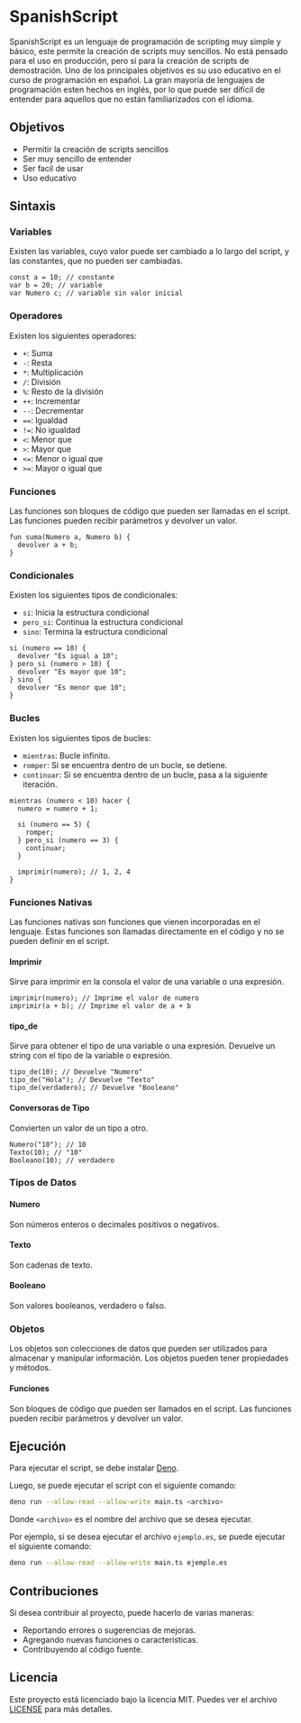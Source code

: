 # SpanishScript

SpanishScript es un lenguaje de programación de scripting muy simple y básico, este permite la creación de scripts muy sencillos. No está pensado para el uso en producción, pero sí para la creación de scripts de demostración.
Uno de los principales objetivos es su uso educativo en el curso de programación en español. La gran mayoría de lenguajes de programación esten hechos en inglés, por lo que puede ser difícil de entender para aquellos que no están familiarizados con el idioma.

## Objetivos

- Permitir la creación de scripts sencillos
- Ser muy sencillo de entender
- Ser facil de usar
- Uso educativo

## Sintaxis

### Variables

Existen las variables, cuyo valor puede ser cambiado a lo largo del script, y las constantes, que no pueden ser cambiadas.

```es
const a = 10; // constante
var b = 20; // variable
var Numero c; // variable sin valor inicial
```

### Operadores

Existen los siguientes operadores:

- `+`: Suma
- `-`: Resta
- `*`: Multiplicación
- `/`: División
- `%`: Resto de la división
- `++`: Incrementar
- `--`: Decrementar
- `==`: Igualdad
- `!=`: No igualdad
- `<`: Menor que
- `>`: Mayor que
- `<=`: Menor o igual que
- `>=`: Mayor o igual que

### Funciones

Las funciones son bloques de código que pueden ser llamadas en el script. Las funciones pueden recibir parámetros y devolver un valor.

```es
fun suma(Numero a, Numero b) {
  devolver a + b;
}
```

### Condicionales

Existen los siguientes tipos de condicionales:

- `si`: Inicia la estructura condicional
- `pero_si`: Continua la estructura condicional
- `sino`: Termina la estructura condicional

```es
si (numero == 10) {
  devolver "Es igual a 10";
} pero_si (numero > 10) {
  devolver "Es mayor que 10";
} sino {
  devolver "Es menor que 10";
}
```

### Bucles

Existen los siguientes tipos de bucles:

- `mientras`: Bucle infinito.
- `romper`: Si se encuentra dentro de un bucle, se detiene.
- `continuar`: Si se encuentra dentro de un bucle, pasa a la siguiente iteración.

```es
mientras (numero < 10) hacer {
  numero = numero + 1;

  si (numero == 5) {
    romper;
  } pero_si (numero == 3) {
    continuar;
  }

  imprimir(numero); // 1, 2, 4
}
```

### Funciones Nativas

Las funciones nativas son funciones que vienen incorporadas en el lenguaje. Estas funciones son llamadas directamente en el código y no se pueden definir en el script.

#### Imprimir

Sirve para imprimir en la consola el valor de una variable o una expresión.

```es
imprimir(numero); // Imprime el valor de numero
imprimir(a + b); // Imprime el valor de a + b
```

#### tipo_de

Sirve para obtener el tipo de una variable o una expresión. Devuelve un string con el tipo de la variable o expresión.

```es
tipo_de(10); // Devuelve "Numero"
tipo_de("Hola"); // Devuelve "Texto"
tipo_de(verdadero); // Devuelve "Booleano"
```

#### Conversoras de Tipo

Convierten un valor de un tipo a otro.

```es
Numero("10"); // 10
Texto(10); // "10"
Booleano(10); // verdadero
```

### Tipos de Datos

#### Numero

Son números enteros o decimales positivos o negativos.

#### Texto

Son cadenas de texto.

#### Booleano

Son valores booleanos, verdadero o falso.

### Objetos

Los objetos son colecciones de datos que pueden ser utilizados para almacenar y manipular información. Los objetos pueden tener propiedades y métodos.

#### Funciones

Son bloques de código que pueden ser llamados en el script. Las funciones pueden recibir parámetros y devolver un valor.

## Ejecución

Para ejecutar el script, se debe instalar [Deno](https://deno.land/).

Luego, se puede ejecutar el script con el siguiente comando:

```bash
deno run --allow-read --allow-write main.ts <archivo>
```

Donde `<archivo>` es el nombre del archivo que se desea ejecutar.

Por ejemplo, si se desea ejecutar el archivo `ejemplo.es`, se puede ejecutar el siguiente comando:

```bash
deno run --allow-read --allow-write main.ts ejemplo.es
```

## Contribuciones

Si desea contribuir al proyecto, puede hacerlo de varias maneras:

- Reportando errores o sugerencias de mejoras.
- Agregando nuevas funciones o características.
- Contribuyendo al código fuente.

## Licencia

Este proyecto está licenciado bajo la licencia MIT. Puedes ver el archivo [LICENSE](LICENSE) para más detalles.
